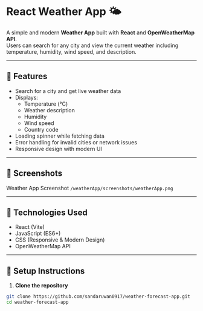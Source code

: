 # React Weather App 🌤️

A simple and modern **Weather App** built with **React** and **OpenWeatherMap API**.  
Users can search for any city and view the current weather including temperature, humidity, wind speed, and description.

---

## 🔹 Features

- Search for a city and get live weather data
- Displays:
  - Temperature (°C)
  - Weather description
  - Humidity
  - Wind speed
  - Country code
- Loading spinner while fetching data
- Error handling for invalid cities or network issues
- Responsive design with modern UI

---

## 🔹 Screenshots

Weather App Screenshot 
`/weatherApp/screenshots/weatherApp.png`

---

## 🔹 Technologies Used

- React (Vite)
- JavaScript (ES6+)
- CSS (Responsive & Modern Design)
- OpenWeatherMap API

---

## 🔹 Setup Instructions

1. **Clone the repository**

```bash
git clone https://github.com/sandaruwan0917/weather-forecast-app.git
cd weather-forecast-app
